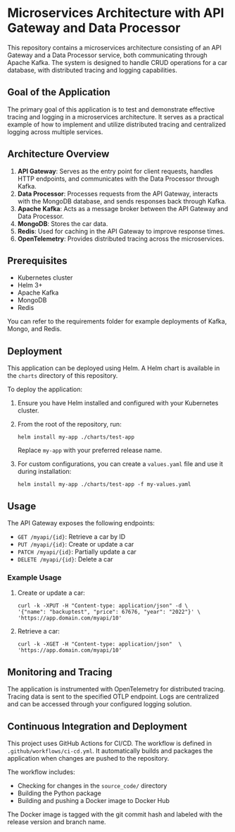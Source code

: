 # Microservices Architecture with API Gateway and Data Processor

This repository contains a microservices architecture consisting of an API Gateway and a Data Processor service, both communicating through Apache Kafka. The system is designed to handle CRUD operations for a car database, with distributed tracing and logging capabilities.

## Goal of the Application

The primary goal of this application is to test and demonstrate effective tracing and logging in a microservices architecture. It serves as a practical example of how to implement and utilize distributed tracing and centralized logging across multiple services.

## Architecture Overview

1. **API Gateway**: Serves as the entry point for client requests, handles HTTP endpoints, and communicates with the Data Processor through Kafka.
2. **Data Processor**: Processes requests from the API Gateway, interacts with the MongoDB database, and sends responses back through Kafka.
3. **Apache Kafka**: Acts as a message broker between the API Gateway and Data Processor.
4. **MongoDB**: Stores the car data.
5. **Redis**: Used for caching in the API Gateway to improve response times.
6. **OpenTelemetry**: Provides distributed tracing across the microservices.

## Prerequisites

- Kubernetes cluster
- Helm 3+
- Apache Kafka
- MongoDB
- Redis

You can refer to the requirements folder for example deployments of Kafka, Mongo, and Redis.


## Deployment

This application can be deployed using Helm. A Helm chart is available in the `charts` directory of this repository.

To deploy the application:

1. Ensure you have Helm installed and configured with your Kubernetes cluster.

2. From the root of the repository, run:
   ```
   helm install my-app ./charts/test-app
   ```

   Replace `my-app` with your preferred release name.

3. For custom configurations, you can create a `values.yaml` file and use it during installation:
   ```
   helm install my-app ./charts/test-app -f my-values.yaml
   ```

## Usage

The API Gateway exposes the following endpoints:

- `GET /myapi/{id}`: Retrieve a car by ID
- `PUT /myapi/{id}`: Create or update a car
- `PATCH /myapi/{id}`: Partially update a car
- `DELETE /myapi/{id}`: Delete a car

### Example Usage

1. Create or update a car:
   ```
   curl -k -XPUT -H "Content-type: application/json" -d \
   '{"name": "backuptest", "price": 67676, "year": "2022"}' \
   'https://app.domain.com/myapi/10'
   ```

2. Retrieve a car:
   ```
   curl -k -XGET -H "Content-type: application/json"  \
   'https://app.domain.com/myapi/10'
   ```

## Monitoring and Tracing

The application is instrumented with OpenTelemetry for distributed tracing. Tracing data is sent to the specified OTLP endpoint. Logs are centralized and can be accessed through your configured logging solution.

## Continuous Integration and Deployment

This project uses GitHub Actions for CI/CD. The workflow is defined in `.github/workflows/ci-cd.yml`. It automatically builds and packages the application when changes are pushed to the repository.

The workflow includes:
- Checking for changes in the `source_code/` directory
- Building the Python package
- Building and pushing a Docker image to Docker Hub

The Docker image is tagged with the git commit hash and labeled with the release version and branch name.

